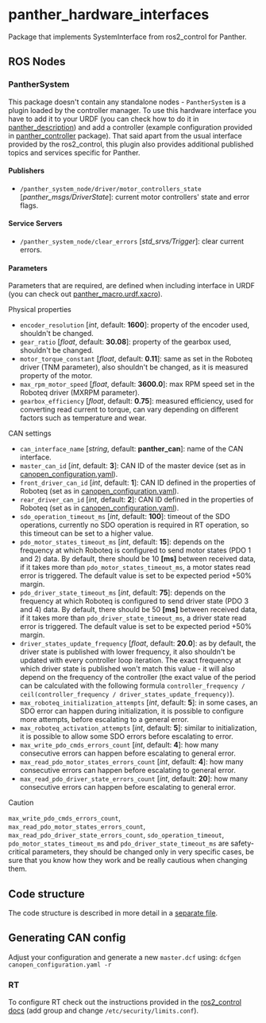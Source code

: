 [//]: # (ROS_API_PACKAGE_START)
[//]: # (ROS_API_PACKAGE_NAME_START)

# panther_hardware_interfaces

[//]: # (ROS_API_PACKAGE_NAME_END)
[//]: # (ROS_API_PACKAGE_DESCRIPTION_START)

Package that implements SystemInterface from ros2_control for Panther.

[//]: # (ROS_API_PACKAGE_DESCRIPTION_END)

## ROS Nodes

[//]: # (ROS_API_NODE_START)
[//]: # (ROS_API_NODE_COMPATIBLE_1_0)
[//]: # (ROS_API_NODE_COMPATIBLE_1_2)
[//]: # (ROS_API_NODE_NAME_START)

### PantherSystem

[//]: # (ROS_API_NODE_NAME_END)
[//]: # (ROS_API_NODE_DESCRIPTION_START)

This package doesn't contain any standalone nodes - `PantherSystem` is a plugin loaded by the controller manager.
To use this hardware interface you have to add it to your URDF (you can check how to do it in [panther_description](../panther_description/)) and add a controller (example configuration provided in [panther_controller](../panther_controller/) package).
That said apart from the usual interface provided by the ros2_control, this plugin also provides additional published topics and services specific for Panther.

[//]: # (ROS_API_NODE_DESCRIPTION_END)

#### Publishers

[//]: # (ROS_API_NODE_PUBLISHERS_START)

- `/panther_system_node/driver/motor_controllers_state` [*panther_msgs/DriverState*]: current motor controllers' state and error flags.

[//]: # (ROS_API_NODE_PUBLISHERS_END)

#### Service Servers

[//]: # (ROS_API_NODE_SERVICE_SERVERS_START)

- `/panther_system_node/clear_errors` [*std_srvs/Trigger*]: clear current errors.

[//]: # (ROS_API_NODE_SERVICE_SERVERS_END)

#### Parameters

[//]: # (ROS_API_NODE_PARAMETERS_START)

Parameters that are required, are defined when including interface in URDF (you can check out [panther_macro.urdf.xacro](../panther_description/urdf/panther_macro.urdf.xacro)).

Physical properties
 - `encoder_resolution` [*int*, default: **1600**]: property of the encoder used, shouldn't be changed.
 - `gear_ratio` [*float*, default: **30.08**]: property of the gearbox used, shouldn't be changed.
 - `motor_torque_constant` [*float*, default: **0.11**]: same as set in the Roboteq driver (TNM parameter), also shouldn't be changed, as it is measured property of the motor.
 - `max_rpm_motor_speed` [*float*, default: **3600.0**]: max RPM speed set in the Roboteq driver (MXRPM parameter).
 - `gearbox_efficiency` [*float*, default: **0.75**]: measured efficiency, used for converting read current to torque, can vary depending on different factors such as temperature and wear.

CAN settings
 - `can_interface_name` [*string*, default: **panther_can**]: name of the CAN interface.
 - `master_can_id` [*int*, default: **3**]: CAN ID of the master device (set as in [canopen_configuration.yaml](./config/canopen_configuration.yaml)).
 - `front_driver_can_id` [*int*, default: **1**]: CAN ID defined in the properties of Roboteq (set as in [canopen_configuration.yaml](./config/canopen_configuration.yaml)).
 - `rear_driver_can_id` [*int*, default: **2**]: CAN ID defined in the properties of Roboteq (set as in [canopen_configuration.yaml](./config/canopen_configuration.yaml)).
 - `sdo_operation_timeout_ms` [*int*, default: **100**]: timeout of the SDO operations, currently no SDO operation is required in RT operation, so this timeout can be set to a higher value.
 - `pdo_motor_states_timeout_ms` [*int*, default: **15**]: depends on the frequency at which Roboteq is configured to send motor states (PDO 1 and 2) data. By default, there should be 10 **[ms]** between received data, if it takes more than `pdo_motor_states_timeout_ms`, a motor states read error is triggered. The default value is set to be expected period +50% margin.
 - `pdo_driver_state_timeout_ms` [*int*, default: **75**]: depends on the frequency at which Roboteq is configured to send driver state (PDO 3 and 4) data. By default, there should be 50 **[ms]** between received data, if it takes more than `pdo_driver_state_timeout_ms`, a driver state read error is triggered. The default value is set to be expected period +50% margin.
 - `driver_states_update_frequency` [*float*, default: **20.0**]: as by default, the driver state is published with lower frequency, it also shouldn't be updated with every controller loop iteration. The exact frequency at which driver state is published won't match this value - it will also depend on the frequency of the controller (the exact value of the period can be calculated with the following formula `controller_frequency / ceil(controller_frequency / driver_states_update_frequency)`).
 - `max_roboteq_initialization_attempts` [*int*, default: **5**]: in some cases, an SDO error can happen during initialization, it is possible to configure more attempts, before escalating to a general error.
 - `max_roboteq_activation_attempts` [*int*, default: **5**]: similar to initialization, it is possible to allow some SDO errors before escalating to error.
 - `max_write_pdo_cmds_errors_count` [*int*, default: **4**]: how many consecutive errors can happen before escalating to general error.
 - `max_read_pdo_motor_states_errors_count` [*int*, default: **4**]: how many consecutive errors can happen before escalating to general error.
 - `max_read_pdo_driver_state_errors_count` [*int*, default: **20**]: how many consecutive errors can happen before escalating to general error.


> [!CAUTION]
> `max_write_pdo_cmds_errors_count`, `max_read_pdo_motor_states_errors_count`, `max_read_pdo_driver_state_errors_count`, `sdo_operation_timeout`, `pdo_motor_states_timeout_ms` and `pdo_driver_state_timeout_ms` are safety-critical parameters, they should be changed only in very specific cases, be sure that you know how they work and be really cautious when changing them.

[//]: # (ROS_API_NODE_PARAMETERS_END)
[//]: # (ROS_API_NODE_END)

## Code structure

The code structure is described in more detail in a [separate file](./CODE_STRUCTURE.md).

## Generating CAN config

Adjust your configuration and generate a new `master.dcf` using:
`dcfgen canopen_configuration.yaml -r`

### RT

To configure RT check out the instructions provided in the [ros2_control docs](https://control.ros.org/master/doc/ros2_control/controller_manager/doc/userdoc.html#determinism) (add group and change `/etc/security/limits.conf`).
